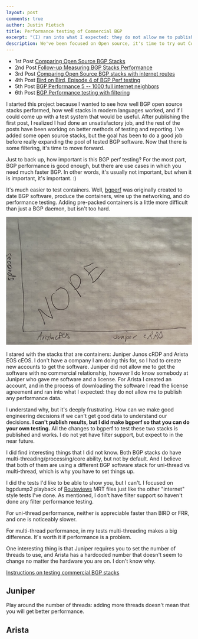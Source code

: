 ```yaml
---
layout: post
comments: true
author: Justin Pietsch
title: Performance testing of Commercial BGP
excerpt: "(I) ran into what I expected: they do not allow me to publish any performance data. "
description: We've been focused on Open source, it's time to try out Commercial BGP
---
```


- 1st Post [Comparing Open Source BGP Stacks](https://elegantnetwork.github.io/posts/comparing-open-source-bgp-stacks/)
- 2nd Post [Follow-up Measuring BGP Stacks Performance](https://elegantnetwork.github.io/posts/followup-measuring-BGP-stacks/)
- 3rd Post [Comparing Open Source BGP stacks with internet routes](https://elegantnetwork.github.io/posts/comparing-open-source-bgp-internet-routes)
- 4th Post [Bird on Bird, Episode 4 of BGP Perf testing ](https://elegantnetwork.github.io/posts/bird-on-bird-bgp-perf-episode4)
- 5th Post [BGP Performance 5 -- 1000 full internet neighbors](https://elegantnetwork.github.io/posts/bgp-perf5-1000-internet-neighbors/)
- 6th Post [BGP Performance testing with filtering](https://elegantnetwork.github.io/posts/bgperf-first-try-at-filtering/)

I started this project because I wanted to see how well BGP open source stacks performed, how well stacks in modern languages worked, and if I could come up with a test system that would be useful. After publishing the first post, I realized I had done an unsatisfactory job, and the rest of the posts have been working on better methods of testing and reporting. I've added some open source stacks, but the goal has been to do a good job before really expanding the pool of tested BGP software. Now that there is some filtering, it's time to move forward.

Just to back up, how important is this BGP perf testing? For the most part, BGP performance is good enough, but there are use cases in which you need much faster BGP. In other words, it's usually not important, but when it is important, it's important. :)

It's much easier to test containers. Well, [bgperf](https://github.com/jopietsch/bgperf) was originally created to date BGP software, produce the containers, wire up the networking, and do performance testing. Adding pre-packed containers is a little more difficult than just a BGP daemon, but isn't too hard. 

![no results elapsed time](/assets/images/2021-12-bgp-7/commercial-perf.jpg)

I stared with the stacks that are containers: Juniper Junos cRDP and Arista EOS cEOS. I don't have a company I am doing this for, so I had to create new accounts to get the software. Juniper did not allow me to get the software with no commercial relationship, however I do know somebody at Juniper who gave me software and a license. For Arista I created an account, and in the process of downloading the software I read the license agreement and ran into what I expected: they do not allow me to publish any performance data. 

I understand why, but it's deeply frustrating. How can we make good engineering decisions if we can't get good data to understand our decisions. **I can't publish results, but I did make bgperf so that you can do your own testing.** All the changes to bgperf to test these two stacks is published and works. I do not yet have filter support, but expect to in the near future.

I did find interesting things that I did not know. Both BGP stacks do have multi-threading/processing/core ability, but not by default. And I believe that both of them are using a different BGP software stack for uni-thread vs multi-thread, which is why you have to set things up.

I did the tests I'd like to be able to show you, but I can't. I focused on bgpdump2 playback of [Routeviews](http://www.routeviews.org/routeviews/) MRT files just like the other "internet" style tests I've done. As mentioned, I don't have filter support so haven't done any filter performance testing.

For uni-thread performance, neither is appreciable faster than BIRD or FRR, and one is noticeably slower.

For multi-thread performance, in my tests multi-threading makes a big difference. It's worth it if performance is a problem. 

One interesting thing is that Juniper requires you to set the number of threads to use, and Arista has a hardcoded number that doesn't seem to change no matter the hardware you are on. I don't know why. 

[Instructions on testing commercial BGP stacks](https://github.com/jopietsch/bgperf/blob/master/README.md#targets)

## Juniper

Play around the number of threads: adding more threads doesn't mean that you will get better performance.

## Arista